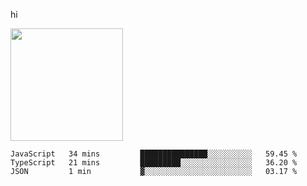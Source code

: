 hi

<img height="180em" src="https://github-readme-stats.vercel.app/api?username=AProductiveNerd&show_icons=true&hide_border=true&&count_private=true&include_all_commits=true" />

<!--START_SECTION:waka-->
```text
JavaScript   34 mins         ███████████████░░░░░░░░░░   59.45 % 
TypeScript   21 mins         █████████░░░░░░░░░░░░░░░░   36.20 % 
JSON         1 min           ▓░░░░░░░░░░░░░░░░░░░░░░░░   03.17 % 
```
<!--END_SECTION:waka-->
